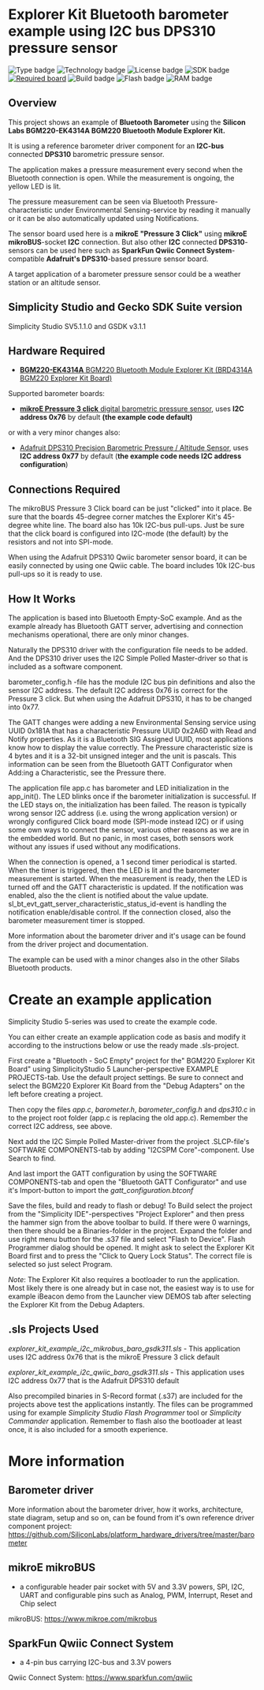 # Explorer Kit Bluetooth barometer example using I2C bus DPS310 pressure sensor #
![Type badge](https://img.shields.io/badge/dynamic/json?url=https://raw.githubusercontent.com/SiliconLabs/application_examples_ci/master/bluetooth_applications/bluetooth_explorer_kit_i2c_barometer_common.json&label=Type&query=type&color=green)
![Technology badge](https://img.shields.io/badge/dynamic/json?url=https://raw.githubusercontent.com/SiliconLabs/application_examples_ci/master/bluetooth_applications/bluetooth_explorer_kit_i2c_barometer_common.json&label=Technology&query=technology&color=green)
![License badge](https://img.shields.io/badge/dynamic/json?url=https://raw.githubusercontent.com/SiliconLabs/application_examples_ci/master/bluetooth_applications/bluetooth_explorer_kit_i2c_barometer_common.json&label=License&query=license&color=green)
![SDK badge](https://img.shields.io/badge/dynamic/json?url=https://raw.githubusercontent.com/SiliconLabs/application_examples_ci/master/bluetooth_applications/bluetooth_explorer_kit_i2c_barometer_common.json&label=SDK&query=sdk&color=green)
[![Required board](https://img.shields.io/badge/Mikroe-Pressure%203%20Click-green)](https://www.mikroe.com/pressure-3-click)
![Build badge](https://img.shields.io/endpoint?url=https://raw.githubusercontent.com/SiliconLabs/application_examples_ci/master/bluetooth_applications/bluetooth_explorer_kit_i2c_barometer_build_status.json)
![Flash badge](https://img.shields.io/badge/dynamic/json?url=https://raw.githubusercontent.com/SiliconLabs/application_examples_ci/master/bluetooth_applications/bluetooth_explorer_kit_i2c_barometer_common.json&label=Flash&query=flash&color=blue)
![RAM badge](https://img.shields.io/badge/dynamic/json?url=https://raw.githubusercontent.com/SiliconLabs/application_examples_ci/master/bluetooth_applications/bluetooth_explorer_kit_i2c_barometer_common.json&label=RAM&query=ram&color=blue)

## Overview ##

This project shows an example of **Bluetooth Barometer** using the **Silicon Labs BGM220-EK4314A BGM220 Bluetooth Module Explorer Kit.**

It is using a reference barometer driver component for an **I2C-bus** connected **DPS310** barometric pressure sensor.

The application makes a pressure measurement every second when the Bluetooth connection is open. While the measurement is ongoing, the yellow LED is lit.

The pressure measurement can be seen via Bluetooth Pressure-characteristic under Environmental Sensing-service by reading it manually or it can be also automatically updated using Notifications.

The sensor board used here is a **mikroE "Pressure 3 Click"** using **mikroE mikroBUS**-socket **I2C** connection. But also other **I2C** connected **DPS310**-sensors can be used here such as **SparkFun Qwiic Connect System**-compatible **Adafruit's DPS310**-based pressure sensor board. 

A target application of a barometer pressure sensor could be a weather station or an altitude sensor.

## Simplicity Studio and Gecko SDK Suite version ##

Simplicity Studio SV5.1.1.0 and GSDK v3.1.1

## Hardware Required ##

- [**BGM220-EK4314A** BGM220 Bluetooth Module Explorer Kit (BRD4314A BGM220 Explorer Kit Board)](https://www.silabs.com/development-tools/wireless/bluetooth/bgm220-explorer-kit)

Supported barometer boards:
- [**mikroE Pressure 3 click** digital barometric pressure sensor](https://www.mikroe.com/pressure-3-click), uses **I2C address 0x76** by default **(the example code default)**

or with a very minor changes also:
- [Adafruit DPS310 Precision Barometric Pressure / Altitude Sensor](https://www.adafruit.com/product/4494), uses **I2C address 0x77** by default (**the example code needs I2C address configuration**)


## Connections Required ##

The mikroBUS Pressure 3 Click board can be just "clicked" into it place. Be sure that the boards 45-degree corner matches the Explorer Kit's 45-degree white line. The board also has 10k I2C-bus pull-ups. Just be sure that the click board is configured into I2C-mode (the default) by the resistors and not into SPI-mode.

When using the Adafruit DPS310 Qwiic barometer sensor board, it can be easily connected by using one Qwiic cable. The board includes 10k I2C-bus pull-ups so it is ready to use.


## How It Works ##

The application is based into Bluetooth Empty-SoC example. And as the example already has Bluetooth GATT server, advertising and connection mechanisms operational, there are only minor changes.

Naturally the DPS310 driver with the configuration file needs to be added. And the DPS310 driver uses the I2C Simple Polled Master-driver so that is included as a software component.

barometer_config.h -file has the module I2C bus pin definitions and also the sensor I2C address. The default I2C address 0x76 is correct for the Pressure 3 click. But when using the Adafruit DPS310, it has to be changed into 0x77.

The GATT changes were adding a new Environmental Sensing service using UUID 0x181A that has a characteristic Pressure ​UUID 0x2A6D with Read and Notify properties. As it is a Bluetooth SIG Assigned UUID, most applications know how to display the value correctly. The Pressure characteristic size is 4 bytes and it is a 32-bit unsigned integer and the unit is pascals. This information can be seen from the Bluetooth GATT Configurator when Add:ing a Characteristic, see the Pressure there.

The application file app.c has barometer and LED initialization in the app_init(). The LED blinks once if the barometer initialization is successful. If the LED stays on, the initialization has been failed. The reason is typically wrong sensor I2C address (i.e. using the wrong application version) or wrongly configured Click board mode (SPI-mode instead I2C) or if using some own ways to connect the sensor, various other reasons as we are in the embedded world. But no panic, in most cases, both sensors work without any issues if used without any modifications.

When the connection is opened, a 1 second timer periodical is started. When the timer is triggered, then the LED is lit and the barometer measurement is started. When the measurement is ready, then the LED is turned off and the GATT characteristic is updated. If the notification was enabled, also the the client is notified about the value update. sl_bt_evt_gatt_server_characteristic_status_id-event is handling the notification enable/disable control. If the connection closed, also the barometer measurement timer is stopped.

More information about the barometer driver and it's usage can be found from the driver project and documentation.

The example can be used with a minor changes also in the other Silabs Bluetooth products.

# Create an example application #

Simplicity Studio 5-series was used to create the example code.

You can either create an example application code as basis and modify it according to the instructions below or use the ready made .sls-project.

First create a "Bluetooth - SoC Empty" project for the" BGM220 Explorer Kit Board" using SimplicityStudio 5 Launcher-perspective EXAMPLE PROJECTS-tab. Use the default project settings. Be sure to connect and select the BGM220 Explorer Kit Board from the "Debug Adapters" on the left before creating a project.

Then copy the files *app.c*, *barometer.h*, *barometer_config.h* and *dps310.c* in to the project root folder (app.c is replacing the old app.c). Remember the correct I2C address, see above.

Next add the I2C Simple Polled Master-driver from the project .SLCP-file's SOFTWARE COMPONENTS-tab by adding "I2CSPM Core"-component. Use Search to find.

And last import the GATT configuration by using the SOFTWARE COMPONENTS-tab and open the "Bluetooth GATT Configurator" and use it's Import-button to import the *gatt_configuration.btconf*

Save the files, build and ready to flash or debug! To Build select the project from the "Simplicity IDE"-perspectives "Project Explorer" and then press the hammer sign from the above toolbar to build. If there were 0 warnings, then there should be a Binaries-folder in the project. Expand the folder and use right menu button for the .s37 file and select "Flash to Device". Flash Programmer dialog should be opened. It might ask to select the Explorer Kit Board first and to press the "Click to Query Lock Status". The correct file is selected so just select Program.

*Note*: The Explorer Kit also requires a bootloader to run the application. Most likely there is one already but in case not, the easiest way is to use for example iBeacon demo from the Launcher view DEMOS tab after selecting the Explorer Kit from the Debug Adapters.

## .sls Projects Used ##

_explorer_kit_example_i2c_mikrobus_baro_gsdk311.sls_ - This application uses I2C address 0x76 that is the mikroE Pressure 3 click default

_explorer_kit_example_i2c_qwiic_baro_gsdk311.sls_ - This application uses I2C address 0x77 that is the Adafruit DPS310 default

Also precompiled binaries in S-Record format (.s37) are included for the projects above test the applications instantly. The files can be programmed using for example _Simplicity Studio Flash Programmer_ tool or _Simplicity Commander_ application. Remember to flash also the bootloader at least once, it is also included for a smooth experience.

# More information #

## Barometer driver ##

More information about the barometer driver, how it works, architecture, state diagram, setup and so on, can be found from it's own reference driver component project: https://github.com/SiliconLabs/platform_hardware_drivers/tree/master/barometer

## mikroE mikroBUS ##

- a configurable header pair socket with 5V and 3.3V powers, SPI, I2C, UART and configurable pins such as Analog, PWM, Interrupt, Reset and Chip select

mikroBUS: https://www.mikroe.com/mikrobus

## SparkFun Qwiic Connect System ##

- a 4-pin bus carrying I2C-bus and 3.3V powers

Qwiic Connect System: https://www.sparkfun.com/qwiic
